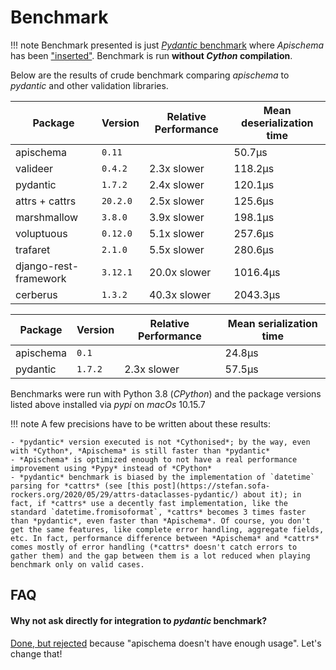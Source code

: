 # Benchmark

!!! note
    Benchmark presented is just [*Pydantic* benchmark](https://github.com/samuelcolvin/pydantic/tree/master/benchmarks) where *Apischema* has been ["inserted"](https://github.com/wyfo/pydantic/tree/benchmark_apischema). Benchmark is run **without *Cython* compilation**.

Below are the results of crude benchmark comparing *apischema* to *pydantic* and other validation libraries.

Package | Version | Relative Performance | Mean deserialization time
--- | --- | --- | ---
apischema | `0.11` |  | 50.7μs
valideer | `0.4.2` | 2.3x slower | 118.2μs
pydantic | `1.7.2` | 2.4x slower | 120.1μs
attrs + cattrs | `20.2.0` | 2.5x slower | 125.6μs
marshmallow | `3.8.0` | 3.9x slower | 198.1μs
voluptuous | `0.12.0` | 5.1x slower | 257.6μs
trafaret | `2.1.0` | 5.5x slower | 280.6μs
django-rest-framework | `3.12.1` | 20.0x slower | 1016.4μs
cerberus | `1.3.2` | 40.3x slower | 2043.3μs

Package | Version | Relative Performance | Mean serialization time
--- | --- | --- | ---
apischema | `0.1` |  | 24.8μs
pydantic | `1.7.2` | 2.3x slower | 57.5μs

Benchmarks were run with Python 3.8 (*CPython*) and the package versions listed above installed via *pypi* on *macOs* 10.15.7

!!! note
    A few precisions have to be written about these results:
    
    - *pydantic* version executed is not *Cythonised*; by the way, even with *Cython*, *Apischema* is still faster than *pydantic*
    - *Apischema* is optimized enough to not have a real performance improvement using *Pypy* instead of *CPython*
    - *pydantic* benchmark is biased by the implementation of `datetime` parsing for *cattrs* (see [this post](https://stefan.sofa-rockers.org/2020/05/29/attrs-dataclasses-pydantic/) about it); in fact, if *cattrs* use a decently fast implementation, like the standard `datetime.fromisoformat`, *cattrs* becomes 3 times faster than *pydantic*, even faster than *Apischema*. Of course, you don't get the same features, like complete error handling, aggregate fields, etc. In fact, performance difference between *Apischema* and *cattrs* comes mostly of error handling (*cattrs* doesn't catch errors to gather them) and the gap between them is a lot reduced when playing benchmark only on valid cases.
    
    
## FAQ

#### Why not ask directly for integration to *pydantic* benchmark?
[Done, but rejected](https://github.com/samuelcolvin/pydantic/pull/1525#issuecomment-630422702) because "apischema doesn't have enough usage". Let's change that!

